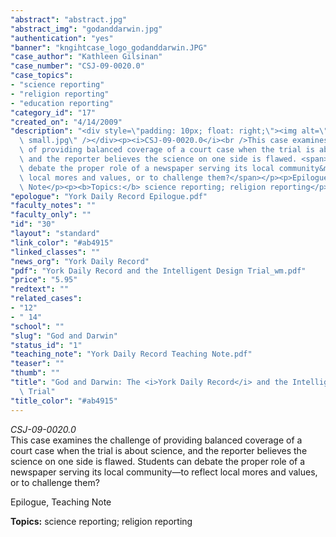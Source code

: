 ```yaml
---
"abstract": "abstract.jpg"
"abstract_img": "godanddarwin.jpg"
"authentication": "yes"
"banner": "kngihtcase_logo_godanddarwin.JPG"
"case_author": "Kathleen Gilsinan"
"case_number": "CSJ-09-0020.0"
"case_topics":
- "science reporting"
- "religion reporting"
- "education reporting"
"category_id": "17"
"created_on": "4/14/2009"
"description": "<div style=\"padding: 10px; float: right;\"><img alt=\"\" src=\"/casestudy/files/photos/331/abstract\
  \ small.jpg\" /></div><p><i>CSJ-09-0020.0</i><br />This case examines the challenge\
  \ of providing balanced coverage of a court case when the trial is about science,\
  \ and the reporter believes the science on one side is flawed. <span>Students can\
  \ debate the proper role of a newspaper serving its local community&mdash;to reflect\
  \ local mores and values, or to challenge them?</span></p><p>Epilogue, Teaching\
  \ Note</p><p><b>Topics:</b> science reporting; religion reporting</p>"
"epologue": "York Daily Record Epilogue.pdf"
"faculty_notes": ""
"faculty_only": ""
"id": "30"
"layout": "standard"
"link_color": "#ab4915"
"linked_classes": ""
"news_org": "York Daily Record"
"pdf": "York Daily Record and the Intelligent Design Trial_wm.pdf"
"price": "5.95"
"redtext": ""
"related_cases":
- "12"
- " 14"
"school": ""
"slug": "God and Darwin"
"status_id": "1"
"teaching_note": "York Daily Record Teaching Note.pdf"
"teaser": ""
"thumb": ""
"title": "God and Darwin: The <i>York Daily Record</i> and the Intelligent Design\
  \ Trial"
"title_color": "#ab4915"
---
```

<div style="padding: 10px; float: right;"><img alt="" src="/casestudy/files/photos/331/abstract small.jpg" /></div><p><i>CSJ-09-0020.0</i><br />This case examines the challenge of providing balanced coverage of a court case when the trial is about science, and the reporter believes the science on one side is flawed. <span>Students can debate the proper role of a newspaper serving its local community&mdash;to reflect local mores and values, or to challenge them?</span></p><p>Epilogue, Teaching Note</p><p><b>Topics:</b> science reporting; religion reporting</p>
